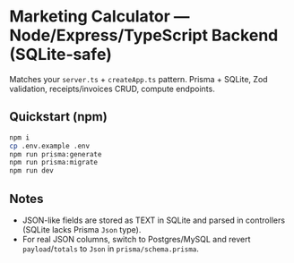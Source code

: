 # Marketing Calculator — Node/Express/TypeScript Backend (SQLite‑safe)

Matches your `server.ts` + `createApp.ts` pattern. Prisma + SQLite, Zod validation, receipts/invoices CRUD, compute endpoints.

## Quickstart (npm)
```bash
npm i
cp .env.example .env
npm run prisma:generate
npm run prisma:migrate
npm run dev
```

## Notes
- JSON-like fields are stored as TEXT in SQLite and parsed in controllers (SQLite lacks Prisma `Json` type).
- For real JSON columns, switch to Postgres/MySQL and revert `payload`/`totals` to `Json` in `prisma/schema.prisma`.
